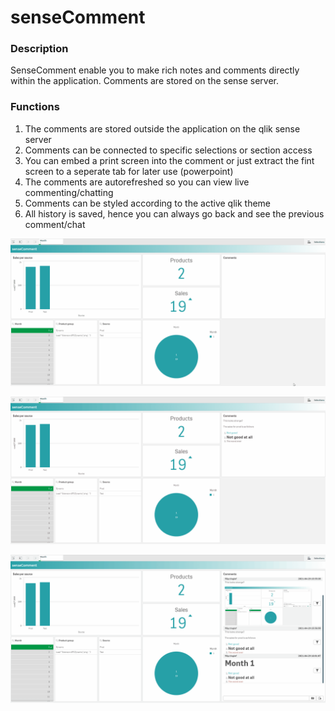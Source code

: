 # senseComment

### Description
SenseComment enable you to make rich notes and comments directly within the application.
Comments are stored on the sense server.

### Functions

1.  The comments are stored outside the application on the qlik sense server
2.  Comments can be connected to specific selections or section access
3.  You can embed a print screen into the comment or just extract the fint screen to a seperate tab for later use (powerpoint)
4.  The comments are autorefreshed so you can view live commenting/chatting
5.  Comments can be styled according to the active qlik theme
6.  All history is saved, hence you can always go back and see the previous comment/chat

![](example_comment.gif)

![](example_fieldComment.gif)

![](example_Chat.gif)
